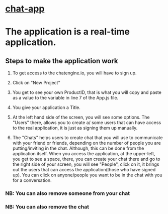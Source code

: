 # [chat-app](https://chat-app-1837cd.netlify.app/)

# The application is a real-time application.

## Steps to make the application work

1. To get access to the chatengine.io, you will have to sign up.

2. Click on "New Project"

3. You get to see your own ProductID, that is what you will copy and paste as a value to the variable in line 7 of the App.js file.

4. You give your application a Title.

5. At the left hand side of the screen, you will see some options. The "Users" there, allows you to create a/ some users that can have access to the real application, it is just as signing them up manually.

6. The "Chats" helps users to create chat that you will use to communicate with your friend or friends, depending on the number of people you are putting/inviting in the chat. Although, this can be done from the application itself. When you access the application, at the upper-left, you get to see a space, there, you can create your chat there and go to the right side of your screen, you will see "People", click on it, it brings out the users that can access the application(those who have signed up). You can click on anyone/people you want to be in the chat with you for a conversation.

### NB: You can also remove someone from your chat
### NB: You can also remove the chat
